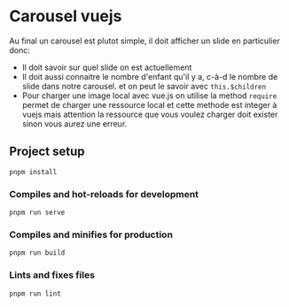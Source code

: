 # Carousel vuejs

Au final un carousel est plutot simple, il doit afficher un slide en particulier donc:

- Il doit savoir sur quel slide on est actuellement
- Il doit aussi connaitre le nombre d'enfant qu'il y a, c-à-d le nombre de slide dans notre carousel. et on peut le savoir avec `this.$children`
- Pour charger une image local avec vue.js on utilise la method `require` permet de charger une ressource local et cette methode est integer à vuejs mais attention la ressource que vous voulez charger doit exister sinon vous aurez une erreur.

## Project setup

```{SHELL}
pnpm install
```

### Compiles and hot-reloads for development

```{SHELL}
pnpm run serve
```

### Compiles and minifies for production

```{SHELL}
pnpm run build
```

### Lints and fixes files

```{SHELL}
pnpm run lint
```
